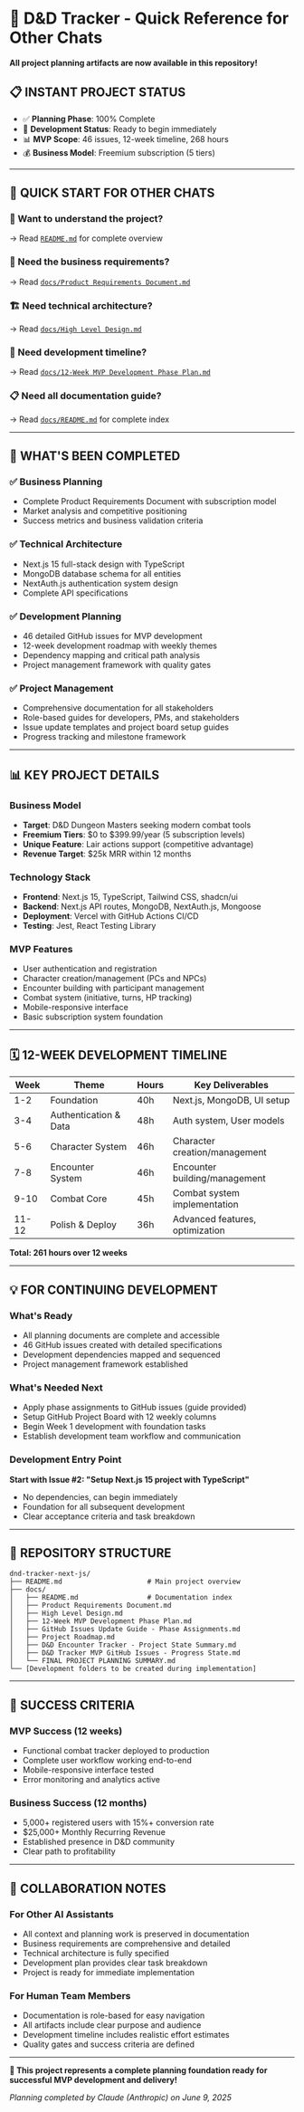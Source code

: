 # 🎲 D&D Tracker - Quick Reference for Other Chats
**All project planning artifacts are now available in this repository!**

## 📋 **INSTANT PROJECT STATUS**
- ✅ **Planning Phase**: 100% Complete
- 🚀 **Development Status**: Ready to begin immediately  
- 📊 **MVP Scope**: 46 issues, 12-week timeline, 268 hours
- 💰 **Business Model**: Freemium subscription (5 tiers)

---

## 🚀 **QUICK START FOR OTHER CHATS**

### **📖 Want to understand the project?**
→ Read [`README.md`](../README.md) for complete overview

### **🎯 Need the business requirements?**
→ Read [`docs/Product Requirements Document.md`](./Product%20Requirements%20Document.md)

### **🏗️ Need technical architecture?**
→ Read [`docs/High Level Design.md`](./High%20Level%20Design.md)

### **📅 Need development timeline?**
→ Read [`docs/12-Week MVP Development Phase Plan.md`](./12-Week%20MVP%20Development%20Phase%20Plan.md)

### **📋 Need all documentation guide?**
→ Read [`docs/README.md`](./README.md) for complete index

---

## 🎯 **WHAT'S BEEN COMPLETED**

### **✅ Business Planning**
- Complete Product Requirements Document with subscription model
- Market analysis and competitive positioning
- Success metrics and business validation criteria

### **✅ Technical Architecture** 
- Next.js 15 full-stack design with TypeScript
- MongoDB database schema for all entities
- NextAuth.js authentication system design
- Complete API specifications

### **✅ Development Planning**
- 46 detailed GitHub issues for MVP development
- 12-week development roadmap with weekly themes
- Dependency mapping and critical path analysis
- Project management framework with quality gates

### **✅ Project Management**
- Comprehensive documentation for all stakeholders
- Role-based guides for developers, PMs, and stakeholders
- Issue update templates and project board setup guides
- Progress tracking and milestone framework

---

## 📊 **KEY PROJECT DETAILS**

### **Business Model**
- **Target**: D&D Dungeon Masters seeking modern combat tools
- **Freemium Tiers**: $0 to $399.99/year (5 subscription levels)
- **Unique Feature**: Lair actions support (competitive advantage)
- **Revenue Target**: $25k MRR within 12 months

### **Technology Stack**
- **Frontend**: Next.js 15, TypeScript, Tailwind CSS, shadcn/ui
- **Backend**: Next.js API routes, MongoDB, NextAuth.js, Mongoose
- **Deployment**: Vercel with GitHub Actions CI/CD
- **Testing**: Jest, React Testing Library

### **MVP Features**
- User authentication and registration
- Character creation/management (PCs and NPCs)
- Encounter building with participant management
- Combat system (initiative, turns, HP tracking)
- Mobile-responsive interface
- Basic subscription system foundation

---

## 🗓️ **12-WEEK DEVELOPMENT TIMELINE**

| Week | Theme | Hours | Key Deliverables |
|------|-------|-------|------------------|
| 1-2 | Foundation | 40h | Next.js, MongoDB, UI setup |
| 3-4 | Authentication & Data | 48h | Auth system, User models |
| 5-6 | Character System | 46h | Character creation/management |
| 7-8 | Encounter System | 46h | Encounter building/management |
| 9-10 | Combat Core | 45h | Combat system implementation |
| 11-12 | Polish & Deploy | 36h | Advanced features, optimization |

**Total: 261 hours over 12 weeks**

---

## 💡 **FOR CONTINUING DEVELOPMENT**

### **What's Ready**
- All planning documents are complete and accessible
- 46 GitHub issues created with detailed specifications
- Development dependencies mapped and sequenced
- Project management framework established

### **What's Needed Next**
- Apply phase assignments to GitHub issues (guide provided)
- Setup GitHub Project Board with 12 weekly columns
- Begin Week 1 development with foundation tasks
- Establish development team workflow and communication

### **Development Entry Point**
**Start with Issue #2: "Setup Next.js 15 project with TypeScript"**
- No dependencies, can begin immediately
- Foundation for all subsequent development
- Clear acceptance criteria and task breakdown

---

## 📁 **REPOSITORY STRUCTURE**

```
dnd-tracker-next-js/
├── README.md                     # Main project overview
├── docs/
│   ├── README.md                 # Documentation index
│   ├── Product Requirements Document.md
│   ├── High Level Design.md
│   ├── 12-Week MVP Development Phase Plan.md
│   ├── GitHub Issues Update Guide - Phase Assignments.md
│   ├── Project Roadmap.md
│   ├── D&D Encounter Tracker - Project State Summary.md
│   ├── D&D Tracker MVP GitHub Issues - Progress State.md
│   └── FINAL PROJECT PLANNING SUMMARY.md
└── [Development folders to be created during implementation]
```

---

## 🎯 **SUCCESS CRITERIA**

### **MVP Success (12 weeks)**
- Functional combat tracker deployed to production
- Complete user workflow working end-to-end
- Mobile-responsive interface tested
- Error monitoring and analytics active

### **Business Success (12 months)**
- 5,000+ registered users with 15%+ conversion rate
- $25,000+ Monthly Recurring Revenue
- Established presence in D&D community
- Clear path to profitability

---

## 🤝 **COLLABORATION NOTES**

### **For Other AI Assistants**
- All context and planning work is preserved in documentation
- Business requirements are comprehensive and detailed
- Technical architecture is fully specified
- Development plan provides clear task breakdown
- Project is ready for immediate implementation

### **For Human Team Members**
- Documentation is role-based for easy navigation
- All artifacts include clear purpose and audience
- Development timeline includes realistic effort estimates
- Quality gates and success criteria are defined

---

**🎉 This project represents a complete planning foundation ready for successful MVP development and delivery!**

*Planning completed by Claude (Anthropic) on June 9, 2025*
